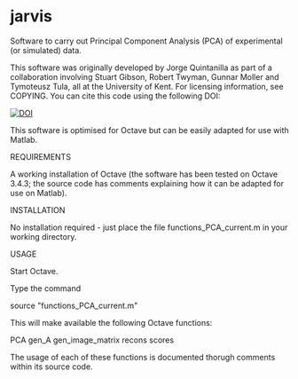 # jarvis

Software to carry out Principal Component Analysis (PCA) of experimental (or simulated) data.

This software was originally developed by Jorge Quintanilla as part of a collaboration involving Stuart Gibson, Robert Twyman, Gunnar Moller and Tymoteusz Tula, all at the University of Kent. For licensing information, see COPYING. You can cite this code using the following DOI:

[![DOI](https://zenodo.org/badge/DOI/10.5281/zenodo.4266744.svg)](https://doi.org/10.5281/zenodo.4266744)

This software is optimised for Octave but can be easily adapted for use with Matlab.

REQUIREMENTS

A working installation of Octave (the software has been tested on Octave 3.4.3; the source code has comments explaining how it can be adapted for use on Matlab).

INSTALLATION

No installation required - just place the file functions_PCA_current.m in your working directory.

USAGE

Start Octave.

Type the command

 source "functions_PCA_current.m"

This will make available the following Octave functions:

PCA
gen_A
gen_image_matrix
recons
scores

The usage of each of these functions is documented thorugh comments within its source code.
